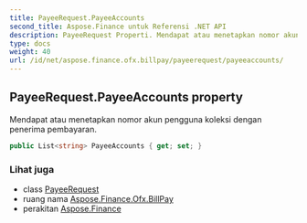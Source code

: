```yaml
---
title: PayeeRequest.PayeeAccounts
second_title: Aspose.Finance untuk Referensi .NET API
description: PayeeRequest Properti. Mendapat atau menetapkan nomor akun pengguna koleksi dengan penerima pembayaran.
type: docs
weight: 40
url: /id/net/aspose.finance.ofx.billpay/payeerequest/payeeaccounts/
---
```

## PayeeRequest.PayeeAccounts property

Mendapat atau menetapkan nomor akun pengguna koleksi dengan penerima pembayaran.

```csharp
public List<string> PayeeAccounts { get; set; }
```

### Lihat juga

* class [PayeeRequest](../)
* ruang nama [Aspose.Finance.Ofx.BillPay](../../payeerequest/)
* perakitan [Aspose.Finance](../../../)


